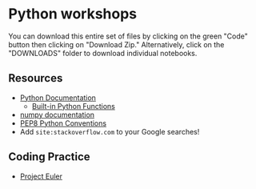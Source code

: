 # Python workshops

You can download this entire set of files by clicking on the green "Code" button then clicking on "Download Zip."  Alternatively, click on the "DOWNLOADS" folder to download individual notebooks.

## Resources

- [Python Documentation](https://docs.python.org/3/index.html)
  - [Built-in Python Functions](https://docs.python.org/3/library/functions.htmlhttps://numpy.org/doc/1.18/index.html)
- [numpy documentation](https://numpy.org/doc/stable/)
- [PEP8 Python Conventions](https://www.python.org/dev/peps/pep-0008/)
- Add `site:stackoverflow.com` to your Google searches!

## Coding Practice

- [Project Euler](https://projecteuler.net/)

